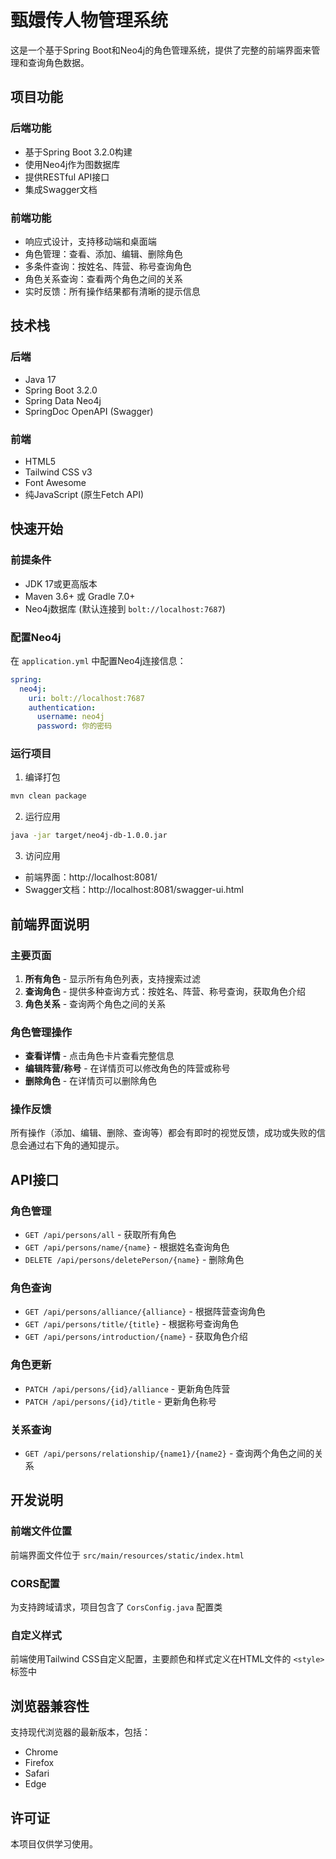 # 甄嬛传人物管理系统

这是一个基于Spring Boot和Neo4j的角色管理系统，提供了完整的前端界面来管理和查询角色数据。

## 项目功能

### 后端功能
- 基于Spring Boot 3.2.0构建
- 使用Neo4j作为图数据库
- 提供RESTful API接口
- 集成Swagger文档

### 前端功能
- 响应式设计，支持移动端和桌面端
- 角色管理：查看、添加、编辑、删除角色
- 多条件查询：按姓名、阵营、称号查询角色
- 角色关系查询：查看两个角色之间的关系
- 实时反馈：所有操作结果都有清晰的提示信息

## 技术栈

### 后端
- Java 17
- Spring Boot 3.2.0
- Spring Data Neo4j
- SpringDoc OpenAPI (Swagger)

### 前端
- HTML5
- Tailwind CSS v3
- Font Awesome
- 纯JavaScript (原生Fetch API)

## 快速开始

### 前提条件
- JDK 17或更高版本
- Maven 3.6+ 或 Gradle 7.0+
- Neo4j数据库 (默认连接到 `bolt://localhost:7687`)

### 配置Neo4j
在 `application.yml` 中配置Neo4j连接信息：

```yaml
spring:
  neo4j:
    uri: bolt://localhost:7687
    authentication:
      username: neo4j
      password: 你的密码
```

### 运行项目

1. 编译打包
```bash
mvn clean package
```

2. 运行应用
```bash
java -jar target/neo4j-db-1.0.0.jar
```

3. 访问应用
- 前端界面：http://localhost:8081/
- Swagger文档：http://localhost:8081/swagger-ui.html

## 前端界面说明

### 主要页面
1. **所有角色** - 显示所有角色列表，支持搜索过滤
2. **查询角色** - 提供多种查询方式：按姓名、阵营、称号查询，获取角色介绍
3. **角色关系** - 查询两个角色之间的关系

### 角色管理操作
- **查看详情** - 点击角色卡片查看完整信息
- **编辑阵营/称号** - 在详情页可以修改角色的阵营或称号
- **删除角色** - 在详情页可以删除角色

### 操作反馈
所有操作（添加、编辑、删除、查询等）都会有即时的视觉反馈，成功或失败的信息会通过右下角的通知提示。

## API接口

### 角色管理
- `GET /api/persons/all` - 获取所有角色
- `GET /api/persons/name/{name}` - 根据姓名查询角色
- `DELETE /api/persons/deletePerson/{name}` - 删除角色

### 角色查询
- `GET /api/persons/alliance/{alliance}` - 根据阵营查询角色
- `GET /api/persons/title/{title}` - 根据称号查询角色
- `GET /api/persons/introduction/{name}` - 获取角色介绍

### 角色更新
- `PATCH /api/persons/{id}/alliance` - 更新角色阵营
- `PATCH /api/persons/{id}/title` - 更新角色称号

### 关系查询
- `GET /api/persons/relationship/{name1}/{name2}` - 查询两个角色之间的关系

## 开发说明

### 前端文件位置
前端界面文件位于 `src/main/resources/static/index.html`

### CORS配置
为支持跨域请求，项目包含了 `CorsConfig.java` 配置类

### 自定义样式
前端使用Tailwind CSS自定义配置，主要颜色和样式定义在HTML文件的 `<style>` 标签中

## 浏览器兼容性

支持现代浏览器的最新版本，包括：
- Chrome
- Firefox
- Safari
- Edge

## 许可证

本项目仅供学习使用。